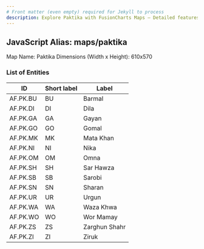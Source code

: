 ```yaml
---
# Front matter (even empty) required for Jekyll to process
description: Explore Paktika with FusionCharts Maps – Detailed features for seamless integration. Try now & enhance your data visualization today! 
---
```


## JavaScript Alias: maps/paktika

Map Name: Paktika
Dimensions (Width x Height): 610x570





### List of Entities

ID | Short label | Label
---|---|---|
AF.PK.BU|BU|Barmal
AF.PK.DI|DI|Dila
AF.PK.GA|GA|Gayan
AF.PK.GO|GO|Gomal
AF.PK.MK|MK|Mata Khan
AF.PK.NI|NI|Nika
AF.PK.OM|OM|Omna
AF.PK.SH|SH|Sar Hawza
AF.PK.SB|SB|Sarobi
AF.PK.SN|SN|Sharan
AF.PK.UR|UR|Urgun
AF.PK.WA|WA|Waza Khwa
AF.PK.WO|WO|Wor Mamay
AF.PK.ZS|ZS|Zarghun Shahr
AF.PK.ZI|ZI|Ziruk